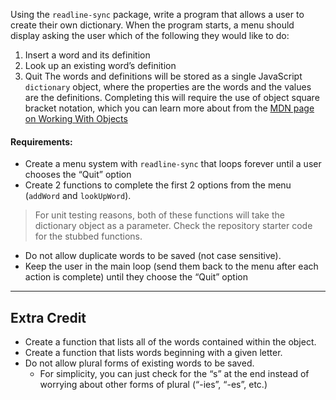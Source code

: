 
Using the `readline-sync` package, write a program that allows a user to create their own dictionary.
When the program starts, a menu should display asking the user which of the following they would like to do:
1. Insert a word and its definition
2. Look up an existing word’s definition
3. Quit
The words and definitions will be stored as a single JavaScript `dictionary` object, where the properties are the words and the values are the definitions.
Completing this will require the use of object square bracket notation, which you can learn more about from the [MDN page on Working With Objects](https://developer.mozilla.org/en-US/docs/Web/JavaScript/Guide/Working_with_Objects#Objects_and_properties)
#### Requirements:
* Create a menu system with `readline-sync` that loops forever until a user chooses the “Quit” option
* Create 2 functions to complete the first 2 options from the menu (`addWord` and `lookUpWord`).
> For unit testing reasons, both of these functions will take the dictionary object as a parameter. Check the repository starter code for the stubbed functions.
* Do not allow duplicate words to be saved (not case sensitive).
* Keep the user in the main loop (send them back to the menu after each action is complete) until they choose the “Quit” option
---
## Extra Credit
* Create a function that lists all of the words contained within the object.
* Create a function that lists words beginning with a given letter.
* Do not allow plural forms of existing words to be saved.
    * For simplicity, you can just check for the “s” at the end instead of worrying about other forms of plural (“-ies”, “-es”, etc.)